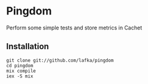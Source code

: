 # Pingdom

Perform some simple tests and store metrics in Cachet

## Installation


```
git clone git://github.com/lafka/pingdom
cd pingdom
mix compile
iex -S mix
```
